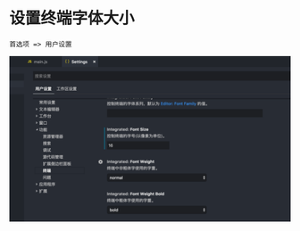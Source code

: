 # 设置终端字体大小

```
首选项 => 用户设置
```

![屏幕快照 2018-09-26 下午5.42.25](media/15379547784820/%E5%B1%8F%E5%B9%95%E5%BF%AB%E7%85%A7%202018-09-26%20%E4%B8%8B%E5%8D%885.42.25.png)
